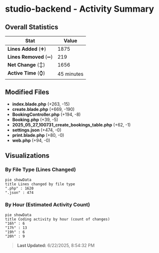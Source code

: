 # studio-backend - Activity Summary 

## Overall Statistics

| Stat                   | Value                                                             |
| ---------------------- | ----------------------------------------------------------------- |
| **Lines Added** (➕)   | 1875                                          |
| **Lines Removed** (➖) | 219                                        |
| **Net Change** (↕)    | 1656                |
| **Active Time** (⌚)   | 45 minutes |


## Modified Files
- **index.blade.php** (+263, -15)
- **create.blade.php** (+669, -190)
- **BookingController.php** (+194, -8)
- **Booking.php** (+39, -5)
- **2025_05_27_100731_create_bookings_table.php** (+62, -1)
- **settings.json** (+474, -0)
- **print.blade.php** (+80, -0)
- **web.php** (+94, -0)

## Visualizations

### By File Type (Lines Changed)

```mermaid
pie showData
title Lines changed by file type
".php" : 1620
".json" : 474
```

### By Hour (Estimated Activity Count)

```mermaid
pie showData
title Coding activity by hour (count of changes)
"16h" : 6
"17h" : 13
"19h" : 6
"20h" : 9
```


> **Last Updated:** 6/22/2025, 8:54:32 PM